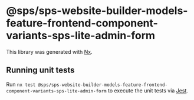 # @sps/sps-website-builder-models-feature-frontend-component-variants-sps-lite-admin-form

This library was generated with [Nx](https://nx.dev).

## Running unit tests

Run `nx test @sps/sps-website-builder-models-feature-frontend-component-variants-sps-lite-admin-form` to execute the unit tests via [Jest](https://jestjs.io).
